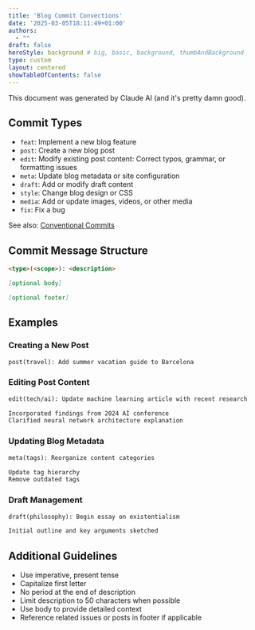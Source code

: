 ```yaml
---
title: 'Blog Commit Convections'
date: '2025-03-05T18:11:49+01:00'
authors:
  - ""
draft: false
heroStyle: background # big, basic, background, thumbAndBackground
type: custom
layout: centered
showTableOfContents: false
---
```


This document was generated by Claude AI (and it's pretty damn good).

## Commit Types

- `feat`: Implement a new blog feature
- `post`: Create a new blog post
- `edit`: Modify existing post content: Correct typos, grammar, or formatting issues
- `meta`: Update blog metadata or site configuration
- `draft`: Add or modify draft content
- `style`: Change blog design or CSS
- `media`: Add or update images, videos, or other media
- `fix`: Fix a bug

See also: [Conventional Commits](https://www.conventionalcommits.org/en/v1.0.0/)

## Commit Message Structure

```md
<type>(<scope>): <description>

[optional body]

[optional footer]
```

## Examples

### Creating a New Post

```md
post(travel): Add summer vacation guide to Barcelona
```

### Editing Post Content

```md
edit(tech/ai): Update machine learning article with recent research

Incorporated findings from 2024 AI conference
Clarified neural network architecture explanation
```

### Updating Blog Metadata

```md
meta(tags): Reorganize content categories

Update tag hierarchy
Remove outdated tags
```

### Draft Management

```md
draft(philosophy): Begin essay on existentialism

Initial outline and key arguments sketched
```

## Additional Guidelines

- Use imperative, present tense
- Capitalize first letter
- No period at the end of description
- Limit description to 50 characters when possible
- Use body to provide detailed context
- Reference related issues or posts in footer if applicable
